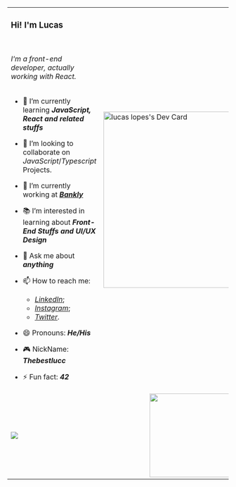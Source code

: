 <table>
<tr>
<td>
<h3>Hi! I'm Lucas </h3>
</br>

<em>I'm a front-end developer, actually working with React.</em>
</br>
</br>

- 🌱 I’m currently learning _**JavaScript, React and related stuffs**_
- 👯 I’m looking to collaborate on _JavaScript_/_Typescript_ Projects.
- 🔭 I’m currently working at [_**Bankly**_](https://www.bankly.com.br/)
- 📚 I’m interested in learning about _**Front-End Stuffs and UI/UX Design**_
- 💬 Ask me about _**anything**_
- 📫 How to reach me: 
  -  [_LinkedIn_](https://www.linkedin.com/in/thebestlucc);
  -  [_Instagram_](https://www.instagram.com/thebestlucc);
  -  [_Twitter_](https://www.twitter.com/thebestlucc).
- 😄 Pronouns: _**He/His**_
- 🎮 NickName: _**Thebestlucc**_
- ⚡ Fun fact: _**42**_

    </td>
    <td>
      <a href="https://app.daily.dev/thebestlucc"><img src="https://api.daily.dev/devcards/bcdccd3e8a4b4d6e90937bac1d64eef4.png?r=mpd" width="400" alt="lucas lopes's Dev Card"/></a>
    </td>
  </tr>
  <tr>
  <td>
  <picture>
<source 
  srcset="https://github-readme-stats.vercel.app/api?username=thebestlucc&show_icons=true&theme=dracula&count_private=true"
  media="(prefers-color-scheme: dark)"
/>
<source
  srcset="https://github-readme-stats.vercel.app/api?username=thebestlucc&show_icons=true&theme=dracula&count_private=true"
  media="(prefers-color-scheme: light), (prefers-color-scheme: no-preference)"
/>
<img src="https://github-readme-stats.vercel.app/api?username=thebestlucc&show_icons=true&theme=dracula&count_private=true" />
</picture>
</td>
<td>
  <a href="https://spotify-github-profile.vercel.app/api/view?uid=aj3fbp859k3d1tilckf3b4hmj&redirect=true" style="display: flex; justify-content: center; align-items: center; width: 100%">
    <img align="center" src="https://spotify-github-profile.vercel.app/api/view?uid=aj3fbp859k3d1tilckf3b4hmj&cover_image=true&theme=default&show_offline=false&background_color=000000&bar_color=53b14f&bar_color_cover=false" width="190" />
  </a>
</td>
</tr>
</table>
